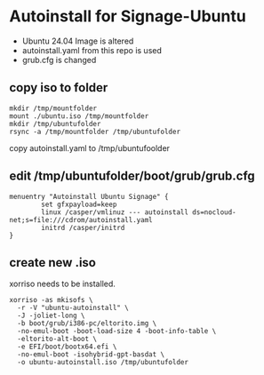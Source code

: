# Autoinstall for Signage-Ubuntu
- Ubuntu 24.04 Image is altered
- autoinstall.yaml from this repo is used
- grub.cfg is changed

## copy iso to folder
```
mkdir /tmp/mountfolder
mount ./ubuntu.iso /tmp/mountfolder
mkdir /tmp/ubuntufolder
rsync -a /tmp/mountfolder /tmp/ubuntufolder
```

copy autoinstall.yaml to /tmp/ubuntufoolder

## edit /tmp/ubuntufolder/boot/grub/grub.cfg

```
menuentry "Autoinstall Ubuntu Signage" {
        set gfxpayload=keep
        linux /casper/vmlinuz --- autoinstall ds=nocloud-net;s=file:///cdrom/autoinstall.yaml
        initrd /casper/initrd
}
```

## create new .iso
xorriso needs to be installed.

```
xorriso -as mkisofs \
  -r -V "ubuntu-autoinstall" \
  -J -joliet-long \
  -b boot/grub/i386-pc/eltorito.img \
  -no-emul-boot -boot-load-size 4 -boot-info-table \
  -eltorito-alt-boot \
  -e EFI/boot/bootx64.efi \
  -no-emul-boot -isohybrid-gpt-basdat \
  -o ubuntu-autoinstall.iso /tmp/ubuntufolder
  ```